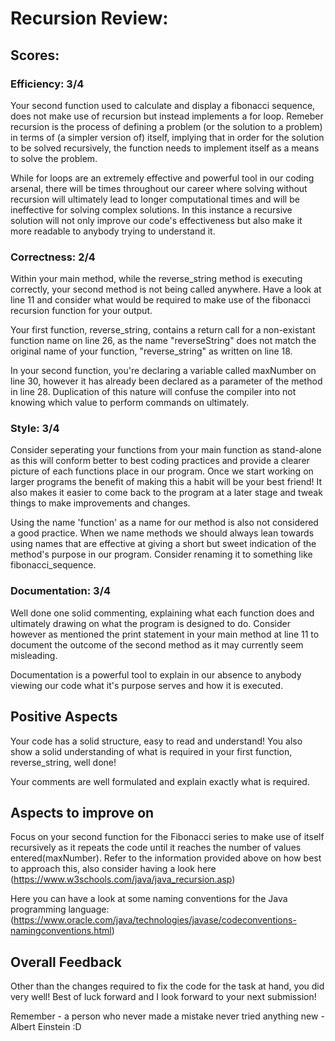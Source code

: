 # Recursion Review:

## Scores:

### **Efficiency**: 3/4

Your second function used to calculate and display a fibonacci sequence, does not make use of recursion but instead implements a for loop. Remeber recursion is the process of defining a problem (or the solution to a problem) in terms of (a simpler version of) itself, implying that in order for the solution to be solved recursively, the function needs to implement itself as a means to solve the problem.

While for loops are an extremely effective and powerful tool in our coding arsenal, there will be times throughout our career where solving without recursion will ultimately lead to longer computational times and will be ineffective for solving complex solutions. In this instance a recursive solution will not only improve our code's effectiveness but also make it more readable to anybody trying to understand it.

### **Correctness**: 2/4

Within your main method, while the reverse_string method is executing correctly, your second method is not being called anywhere. Have a look at line 11 and consider what would be required to make use of the fibonacci recursion function for your output.

Your first function, reverse_string, contains a return call for a non-existant function name on line 26, as the name "reverseString" does not match the original name of your function, "reverse_string" as written on line 18.

In your second function, you're declaring a variable called maxNumber on line 30, however it has already been declared as a parameter of the method in line 28. Duplication of this nature will confuse the compiler into not knowing which value to perform commands on ultimately.

### **Style**: 3/4

Consider seperating your functions from your main function as stand-alone as this will conform better to best coding practices and provide a clearer picture of each functions place in our program. Once we start working on larger programs the benefit of making this a habit will be your best friend! It also makes it easier to come back to the program at a later stage and tweak things to make improvements and changes.

Using the name 'function' as a name for our method is also not considered a good practice. When we name methods we should always lean towards using names that are effective at giving a short but sweet indication of the method's purpose in our program. Consider renaming it to something like fibonacci_sequence.

### **Documentation**: 3/4

Well done one solid commenting, explaining what each function does and ultimately drawing on what the program is designed to do. Consider however as mentioned the print statement in your main method at line 11 to document the outcome of the second method as it may currently seem misleading.

Documentation is a powerful tool to explain in our absence to anybody viewing our code what it's purpose serves and how it is executed.

## Positive Aspects

Your code has a solid structure, easy to read and understand! You also show a solid understanding of what is required in your first function, reverse_string, well done!

Your comments are well formulated and explain exactly what is required.

## Aspects to improve on

Focus on your second function for the Fibonacci series to make use of itself recursively as it repeats the code until it reaches the number of values entered(maxNumber).
Refer to the information provided above on how best to approach this, also consider having a look here (https://www.w3schools.com/java/java_recursion.asp)

Here you can have a look at some naming conventions for the Java programming language: (https://www.oracle.com/java/technologies/javase/codeconventions-namingconventions.html)

## Overall Feedback

Other than the changes required to fix the code for the task at hand, you did very well! Best of luck forward and I look forward to your next submission!

Remember - a person who never made a mistake never tried anything new - Albert Einstein :D
